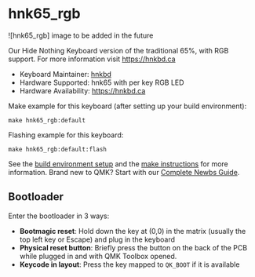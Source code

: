 # hnk65_rgb

![hnk65_rgb] image to be added in the future

Our Hide Nothing Keyboard version of the traditional 65%, with RGB support. For more information visit https://hnkbd.ca

* Keyboard Maintainer: [hnkbd](https://github.com/ascYAOBT)
* Hardware Supported: hnk65 with per key RGB LED
* Hardware Availability: https://hnkbd.ca

Make example for this keyboard (after setting up your build environment):

    make hnk65_rgb:default

Flashing example for this keyboard:

    make hnk65_rgb:default:flash

See the [build environment setup](https://docs.qmk.fm/#/getting_started_build_tools) and the [make instructions](https://docs.qmk.fm/#/getting_started_make_guide) for more information. Brand new to QMK? Start with our [Complete Newbs Guide](https://docs.qmk.fm/#/newbs).

## Bootloader

Enter the bootloader in 3 ways:

* **Bootmagic reset**: Hold down the key at (0,0) in the matrix (usually the top left key or Escape) and plug in the keyboard
* **Physical reset button**: Briefly press the button on the back of the PCB while plugged in and with QMK Toolbox opened. 
* **Keycode in layout**: Press the key mapped to `QK_BOOT` if it is available
